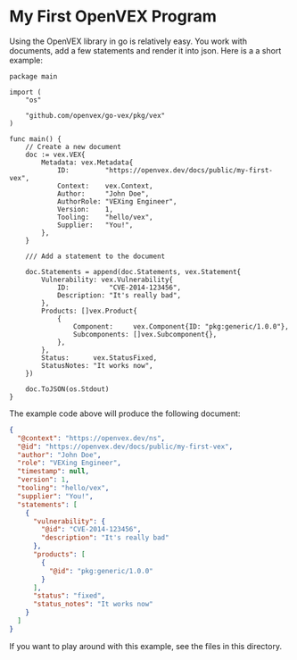 # My First OpenVEX Program

Using the OpenVEX library in go is relatively easy. You work with documents,
add a few statements and render it into json. Here is a a short example:

```golang
package main

import (
	"os"

	"github.com/openvex/go-vex/pkg/vex"
)

func main() {
	// Create a new document
	doc := vex.VEX{
		Metadata: vex.Metadata{
			ID:         "https://openvex.dev/docs/public/my-first-vex",
			Context:    vex.Context,
			Author:     "John Doe",
			AuthorRole: "VEXing Engineer",
			Version:    1,
			Tooling:    "hello/vex",
			Supplier:   "You!",
		},
	}

	/// Add a statement to the document

	doc.Statements = append(doc.Statements, vex.Statement{
		Vulnerability: vex.Vulnerability{
			ID:          "CVE-2014-123456",
			Description: "It's really bad",
		},
		Products: []vex.Product{
			{
				Component:     vex.Component{ID: "pkg:generic/1.0.0"},
				Subcomponents: []vex.Subcomponent{},
			},
		},
		Status:      vex.StatusFixed,
		StatusNotes: "It works now",
	})

	doc.ToJSON(os.Stdout)
}
```

The example code above will produce the following document:

```json
{
  "@context": "https://openvex.dev/ns",
  "@id": "https://openvex.dev/docs/public/my-first-vex",
  "author": "John Doe",
  "role": "VEXing Engineer",
  "timestamp": null,
  "version": 1,
  "tooling": "hello/vex",
  "supplier": "You!",
  "statements": [
    {
      "vulnerability": {
        "@id": "CVE-2014-123456",
        "description": "It's really bad"
      },
      "products": [
        {
          "@id": "pkg:generic/1.0.0"
        }
      ],
      "status": "fixed",
      "status_notes": "It works now"
    }
  ]
}

```

If you want to play around with this example, see the files in this directory.
